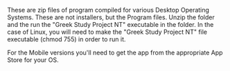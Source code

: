 These are zip files of program compiled for various Desktop Operating Systems.  These are not installers, but the Program files.  Unzip the folder and the run the "Greek Study Project NT" executable in the folder.  In the case of Linux, you will need to make the "Greek Study Project NT" file executable (chmod 755) in order to run it.   

For the Mobile versions you'll need to get the app from the appropriate App Store for your OS.
